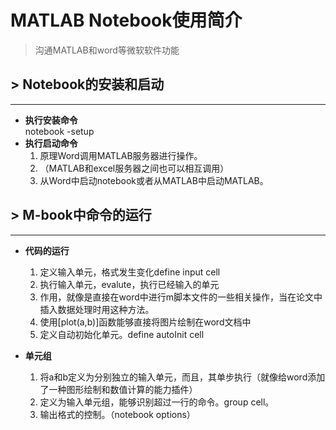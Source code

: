 # MATLAB Notebook使用简介
> 沟通MATLAB和word等微软软件功能

## &gt; Notebook的安装和启动

***

* **执行安装命令**  
	notebook -setup
* **执行启动命令**
	1. 原理Word调用MATLAB服务器进行操作。
	2. （MATLAB和excel服务器之间也可以相互调用）
	3. 从Word中启动notebook或者从MATLAB中启动MATLAB。

## &gt; M-book中命令的运行

***

* **代码的运行**
	1. 定义输入单元，格式发生变化define input cell
	2. 执行输入单元，evalute，执行已经输入的单元
	3. 作用，就像是直接在word中进行m脚本文件的一些相关操作，当在论文中插入数据处理时用这种方法。
	4. 使用[plot(a,b)]函数能够直接将图片绘制在word文档中
	5. 定义自动初始化单元。define autoInit cell

* **单元组**
	1. 将a和b定义为分别独立的输入单元，而且，其单步执行（就像给word添加了一种图形绘制和数值计算的能力插件）
	2. 定义为输入单元组，能够识别超过一行的命令。group cell。
	3. 输出格式的控制。（notebook options）